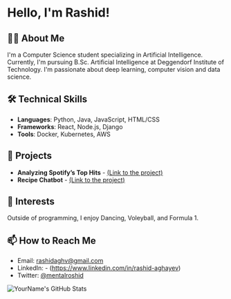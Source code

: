 # Hello, I'm Rashid!

## 👨‍💻 About Me
I'm a Computer Science student specializing in Artificial Intelligence. Currently, I'm pursuing B.Sc. Artificial Intelligence at Deggendorf Institute of Technology. I'm passionate about deep learning, computer vision and data science.

## 🛠 Technical Skills
- **Languages**: Python, Java, JavaScript, HTML/CSS
- **Frameworks**: React, Node.js, Django
- **Tools**: Docker, Kubernetes, AWS

## 🌟 Projects
- **Analyzing Spotify’s Top Hits** - [(Link to the project)](https://github.com/rashidaghv/SpotifyAnalysis)
- **Recipe Chatbot** - [(Link to the project)](https://github.com/rashidaghv/recipeChatBot)

## 🎨 Interests
Outside of programming, I enjoy Dancing, Voleyball, and Formula 1.

## 📫 How to Reach Me
- Email: rashidaghv@gmail.com 
- LinkedIn: - (https://www.linkedin.com/in/rashid-aghayev)
- Twitter: [@mentalroshid](https://twitter.com/mentalroshid)

![YourName's GitHub Stats](https://github-readme-stats.vercel.app/api?username=rashidaghv&show_icons=true)

